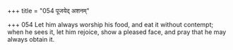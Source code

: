 +++
title = "054 पूजयेद् अशनम्"

+++
054	Let him always worship his food, and eat it without contempt; when he sees it, let him rejoice, show a pleased face, and pray that he may always obtain it.